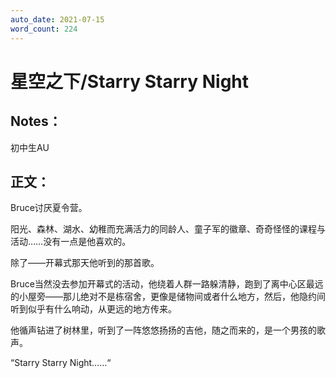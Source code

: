 ```yaml
---
auto_date: 2021-07-15
word_count: 224
---
```


# 星空之下/Starry Starry Night

## Notes：

初中生AU

## 正文：

Bruce讨厌夏令营。

阳光、森林、湖水、幼稚而充满活力的同龄人、童子军的徽章、奇奇怪怪的课程与活动……没有一点是他喜欢的。

除了——开幕式那天他听到的那首歌。

Bruce当然没去参加开幕式的活动，他绕着人群一路躲清静，跑到了离中心区最远的小屋旁——那儿绝对不是栋宿舍，更像是储物间或者什么地方，然后，他隐约间听到似乎有什么响动，从更远的地方传来。

他循声钻进了树林里，听到了一阵悠悠扬扬的吉他，随之而来的，是一个男孩的歌声。

“Starry Starry Night……“

